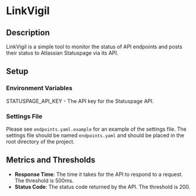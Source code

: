 # LinkVigil

## Description

LinkVigil is a simple tool to monitor the status of API endpoints and posts their status to Atlassian Statuspage via its API.

## Setup

### Environment Variables

STATUSPAGE_API_KEY - The API key for the Statuspage API.

### Settings File

Please see `endpoints.yaml.example` for an example of the settings file. The settings file should be named `endpoints.yaml` and should be placed in the root directory of the project.

## Metrics and Thresholds

* **Response Time**: The time it takes for the API to respond to a request. The threshold is 500ms.
* **Status Code**: The status code returned by the API. The threshold is 200.
